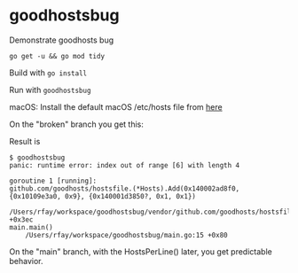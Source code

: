 # goodhostsbug
Demonstrate goodhosts bug

`go get -u && go mod tidy`

Build with `go install`

Run with `goodhostsbug`

macOS: Install the default macOS /etc/hosts file from [here](hosts)

On the "broken" branch you get this:

Result is 
```
$ goodhostsbug
panic: runtime error: index out of range [6] with length 4

goroutine 1 [running]:
github.com/goodhosts/hostsfile.(*Hosts).Add(0x140002ad8f0, {0x10109e3a0, 0x9}, {0x140001d3850?, 0x1, 0x1})
	/Users/rfay/workspace/goodhostsbug/vendor/github.com/goodhosts/hostsfile/hosts.go:167 +0x3ec
main.main()
	/Users/rfay/workspace/goodhostsbug/main.go:15 +0x80
```

On the "main" branch, with the HostsPerLine() later, you get predictable behavior.
